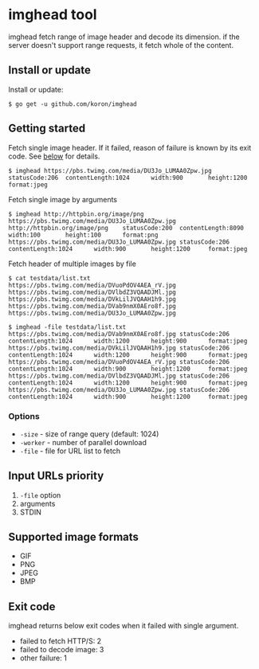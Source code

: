 # imghead tool

imghead fetch range of image header and decode its dimension.
if the server doesn't support range requests, it fetch whole of the content.

## Install or update

Install or update:

```console
$ go get -u github.com/koron/imghead
```

## Getting started

Fetch single image header.  If it failed, reason of failure is known by its
exit code.  See [below](#exit-code) for details.

```console
$ imghead https://pbs.twimg.com/media/DU3Jo_LUMAA0Zpw.jpg
statusCode:206  contentLength:1024      width:900       height:1200     format:jpeg
```

Fetch single image by arguments

```console
$ imghead http://httpbin.org/image/png https://pbs.twimg.com/media/DU3Jo_LUMAA0Zpw.jpg
http://httpbin.org/image/png    statusCode:200  contentLength:8090      width:100       height:100      format:png
https://pbs.twimg.com/media/DU3Jo_LUMAA0Zpw.jpg statusCode:206  contentLength:1024      width:900       height:1200     format:jpeg
```

Fetch header of multiple images by file

```console
$ cat testdata/list.txt
https://pbs.twimg.com/media/DVuoPdOV4AEA_rV.jpg
https://pbs.twimg.com/media/DVlbdZ3VQAADJMl.jpg
https://pbs.twimg.com/media/DVkLilJVQAAH1h9.jpg
https://pbs.twimg.com/media/DVab9nmX0AEro8f.jpg
https://pbs.twimg.com/media/DU3Jo_LUMAA0Zpw.jpg

$ imghead -file testdata/list.txt
https://pbs.twimg.com/media/DVab9nmX0AEro8f.jpg statusCode:206  contentLength:1024      width:1200      height:900      format:jpeg
https://pbs.twimg.com/media/DVkLilJVQAAH1h9.jpg statusCode:206  contentLength:1024      width:1200      height:900      format:jpeg
https://pbs.twimg.com/media/DVuoPdOV4AEA_rV.jpg statusCode:206  contentLength:1024      width:900       height:1200     format:jpeg
https://pbs.twimg.com/media/DVlbdZ3VQAADJMl.jpg statusCode:206  contentLength:1024      width:1200      height:900      format:jpeg
https://pbs.twimg.com/media/DU3Jo_LUMAA0Zpw.jpg statusCode:206  contentLength:1024      width:900       height:1200     format:jpeg
```

### Options

*   `-size` - size of range query (default: 1024)
*   `-worker` - number of parallel download
*   `-file` - file for URL list to fetch

## Input URLs priority

1.  `-file` option
2.  arguments
3.  STDIN

## Supported image formats

*   GIF
*   PNG
*   JPEG
*   BMP

## Exit code

imghead returns below exit codes when it failed with single argument.

*   failed to fetch HTTP/S: 2
*   failed to decode image: 3
*   other failure: 1

